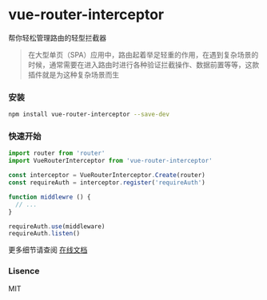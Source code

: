 # vue-router-interceptor

帮你轻松管理路由的轻型拦截器

> 在大型单页（SPA）应用中，路由起着举足轻重的作用，在遇到复杂场景的时候，通常需要在进入路由时进行各种验证拦截操作、数据前置等等，这款插件就是为这种复杂场景而生

### 安装

```bash
npm install vue-router-interceptor --save-dev
```

### 快速开始

```javascript
import router from 'router'
import VueRouterInterceptor from 'vue-router-interceptor'

const interceptor = VueRouterInterceptor.Create(router)
const requireAuth = interceptor.register('requireAuth')

function middlewre () {
  // ...
}

requireAuth.use(middleware)
requireAuth.listen()
```

更多细节请查阅 [在线文档](https://dlhandsome.github.io/vue-router-interceptor/)

### Lisence

MIT



